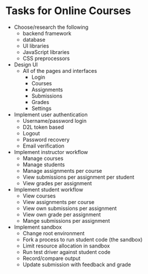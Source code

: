 # Tasks for Online Courses

- Choose/research the following
  - backend framework
  - database
  - UI libraries
  - JavaScript libraries
  - CSS preprocessors
- Design UI
  - All of the pages and interfaces
    - Login
    - Courses
    - Assignments
    - Submissions
    - Grades
    - Settings
- Implement user authentication
  - Username/password login
  - D2L token based
  - Logout
  - Password recovery
  - Email verification
- Implement instructor workflow
  - Manage courses
  - Manage students
  - Manage assignments per course
  - View submissions per assignment per student
  - View grades per assignment
- Implement student workflow
  - View courses
  - View assignments per course
  - View own submissions per assignment
  - View own grade per assignment
  - Mange submissions per assignment
- Implement sandbox
  - Change root environment
  - Fork a process to run student code (the sandbox)
  - Limit resource allocation in sandbox
  - Run test driver against student code
  - Record/compare output
  - Update submission with feedback and grade
